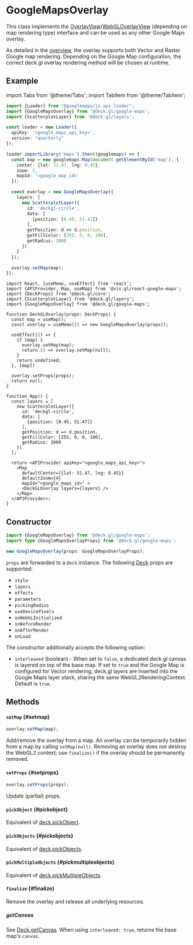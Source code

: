 # GoogleMapsOverlay

This class implements the [OverlayView](https://developers.google.com/maps/documentation/javascript/reference/overlay-view#OverlayView)/[WebGLOverlayView](https://developers.google.com/maps/documentation/javascript/reference/webgl#WebGLOverlayView) (depending on map rendering type) interface and can be used as any other Google Maps overlay.

As detailed in the [overview](./overview.md), the overlay supports both Vector and Raster Google map rendering. Depending on the Google Map configuration, the correct deck.gl overlay rendering method will be chosen at runtime.

## Example

import Tabs from '@theme/Tabs';
import TabItem from '@theme/TabItem';

<Tabs groupId="language">
  <TabItem value="ts" label="TypeScript">

```ts
import {Loader} from "@googlemaps/js-api-loader";
import {GoogleMapsOverlay} from '@deck.gl/google-maps';
import {ScatterplotLayer} from '@deck.gl/layers';

const loader = new Loader({
  apiKey: '<google_maps_api_key>',
  version: "quarterly"
});

loader.importLibrary('maps').then((googlemaps) => {
  const map = new googlemaps.Map(document.getElementById('map'), {
    center: {lat: 51.47, lng: 0.45},
    zoom: 5,
    mapId: '<google_map_id>'
  });

  const overlay = new GoogleMapsOverlay({
    layers: [
      new ScatterplotLayer({
        id: 'deckgl-circle',
        data: [
          {position: [0.45, 51.47]}
        ],
        getPosition: d => d.position,
        getFillColor: [255, 0, 0, 100],
        getRadius: 1000
      })
    ]
  });

  overlay.setMap(map);
});
```

  </TabItem>
  <TabItem value="react" label="React">

```tsx
import React, {useMemo, useEffect} from 'react';
import {APIProvider, Map, useMap} from '@vis.gl/react-google-maps';
import {DeckProps} from '@deck.gl/core';
import {ScatterplotLayer} from '@deck.gl/layers';
import {GoogleMapsOverlay} from '@deck.gl/google-maps';

function DeckGLOverlay(props: DeckProps) {
  const map = useMap();
  const overlay = useMemo(() => new GoogleMapsOverlay(props));

  useEffect(() => {
    if (map) {
      overlay.setMap(map);
      return () => overlay.setMap(null);
    }
    return undefined;
  }, [map])

  overlay.setProps(props);
  return null;
}

function App() {
  const layers = [
    new ScatterplotLayer({
      id: 'deckgl-circle',
      data: [
        {position: [0.45, 51.47]}
      ],
      getPosition: d => d.position,
      getFillColor: [255, 0, 0, 100],
      getRadius: 1000
    })
  ];

  return <APIProvider apiKey="<google_maps_api_key>">
    <Map
      defaultCenter={{lat: 51.47, lng: 0.45}}
      defaultZoom={4}
      mapId="<google_maps_id>" >
      <DeckGLOverlay layers={layers} />
    </Map>
  </APIProvider>;
}
```

  </TabItem>
</Tabs>

## Constructor

```ts
import {GoogleMapsOverlay} from '@deck.gl/google-maps';
import type {GoogleMapsOverlayProps} from '@deck.gl/google-maps';

new GoogleMapsOverlay(props: GoogleMapsOverlayProps);
```

`props` are forwarded to a `Deck` instance. The following [Deck](../core/deck.md) props are supported:

- `style`
- `layers`
- `effects`
- `parameters`
- `pickingRadius`
- `useDevicePixels`
- `onWebGLInitialized`
- `onBeforeRender`
- `onAfterRender`
- `onLoad`

The constructor additionally accepts the following option:

- `interleaved` (boolean) - When set to `false`, a dedicated deck.gl canvas is layered on top of the base map. If set to `true` and the Google Map is configured for Vector rendering, deck.gl layers are inserted into the Google Maps layer stack, sharing the same WebGL2RenderingContext. Default is `true`.

## Methods

#### `setMap` {#setmap}

```ts
overlay.setMap(map);
```

Add/remove the overlay from a map. An overlay can be temporarily hidden from a map by calling `setMap(null)`. Removing an overlay does not destroy the WebGL2 context; use `finalize()` if the overlay should be permanently removed.

#### `setProps` {#setprops}

```ts
overlay.setProps(props);
```

Update (partial) props.

#### `pickObject` {#pickobject}

Equivalent of [deck.pickObject](../core/deck.md).

#### `pickObjects` {#pickobjects}

Equivalent of [deck.pickObjects](../core/deck.md).

#### `pickMultipleObjects` {#pickmultipleobjects}

Equivalent of [deck.pickMultipleObjects](../core/deck.md).

#### `finalize` {#finalize}

Remove the overlay and release all underlying resources.

##### getCanvas

See [Deck.getCanvas](../core/deck.md#getcanvas). When using `interleaved: true`, returns the base map's `canvas`.
